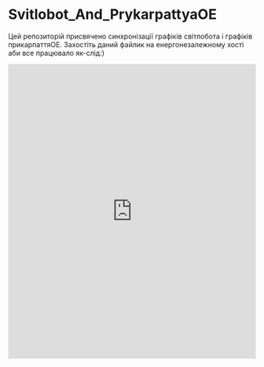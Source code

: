 # Svitlobot_And_PrykarpattyaOE
Цей репозиторій присвячено синхронізації графіків світлобота і графіків прикарпаттяОЕ. Захостіть даний файлик на енергонезалежному хості аби все працювало як-слід:)
<iframe src="https://claude.site/public/artifacts/21351c60-0108-4d07-884c-fd10c43d07c4/embed" title="Claude Artifact" width="100%" height="600" frameborder="0" allow="clipboard-write" allowfullscreen></iframe>
